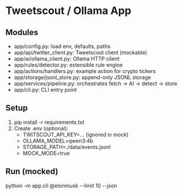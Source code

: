 # Tweetscout / Ollama App

## Modules
- app/config.py: load env, defaults, paths
- app/api/twitter_client.py: Tweetscout client (mockable)
- app/ai/ollama_client.py: Ollama HTTP client
- app/rules/detector.py: extensible rule engine
- app/actions/handlers.py: example action for crypto tickers
- app/storage/jsonl_store.py: append-only JSONL storage
- app/services/pipeline.py: orchestrates fetch -> AI -> detect -> store
- app/cli.py: CLI entry point

## Setup
1) pip install -r requirements.txt
2) Create .env (optional):
   - TWITSCOUT_API_KEY=... (ignored in mock)
   - OLLAMA_MODEL=qwen3:4b
   - STORAGE_PATH=./data/events.jsonl
   - MOCK_MODE=true

## Run (mocked)
python -m app.cli @elonmusk --limit 10 --json

